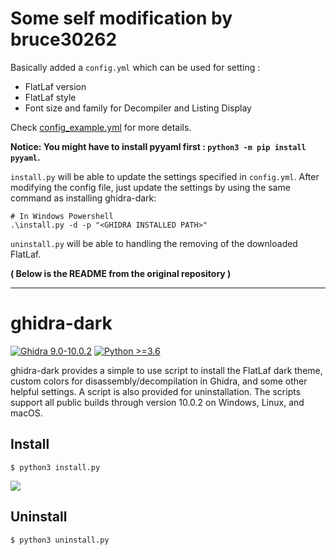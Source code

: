 
# Some self modification by bruce30262
Basically added a `config.yml` which can be used for setting :  
  - FlatLaf version  
  - FlatLaf style  
  - Font size and family for Decompiler and Listing Display  
    
Check [config_example.yml](https://github.com/bruce30262/ghidra-dark/blob/main/config_example.yml) for more details.

**Notice: You might have to install pyyaml first : `python3 -m pip install pyyaml`.**


`install.py` will be able to update the settings specified in `config.yml`. After modifying the config file, just update the settings by using the same command as installing ghidra-dark:

```
# In Windows Powershell
.\install.py -d -p "<GHIDRA INSTALLED PATH>"
```

`uninstall.py` will be able to handling the removing of the downloaded FlatLaf.


**( Below is the README from the original repository )**

---

# ghidra-dark

[![Ghidra 9.0-10.0.2](https://img.shields.io/badge/Ghidra-9.0--10.0.2-red)](https://github.com/NationalSecurityAgency/ghidra/releases)
[![Python >=3.6](https://img.shields.io/badge/python->=3.6-blue.svg)](https://www.python.org/downloads/release/python-360/)

ghidra-dark provides a simple to use script to install the FlatLaf dark theme, custom colors for disassembly/decompilation in Ghidra, and some other helpful settings. A script is also provided for uninstallation. The scripts support all public builds through version 10.0.2 on Windows, Linux, and macOS.

## Install

```
$ python3 install.py
```

![](ghidra-dark.png)

## Uninstall

```
$ python3 uninstall.py
```
